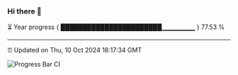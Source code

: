 ### Hi there 👋

⏳ Year progress { ███████████████████████▁▁▁▁▁▁▁ } 77.53 %

---

⏰ Updated on Thu, 10 Oct 2024 18:17:34 GMT

![Progress Bar CI](https://github.com/liununu/liununu/workflows/Progress%20Bar%20CI/badge.svg)
